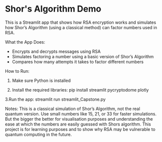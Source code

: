 ﻿# Shor's Algorithm Demo
This is a Streamlit app that shows how RSA encryption works and simulates how Shor’s Algorithm (using a classical method) can factor numbers used in RSA.

What the App Does:
- Encrypts and decrypts messages using RSA
- Simulates factoring a number using a basic version of Shor’s Algorithm
- Compares how many attempts it takes to factor different numbers

How to Run:
1. Make sure Python is installed
   
2. Install the required libraries:
pip install streamlit pycryptodome plotly

3.Run the app:
streamlit run streamlit_Capstone.py

Notes:
This is a classical simulation of Shor’s Algorithm, not the real quantum version.
Use small numbers like 15, 21, or 33 for faster simulations. But the bigger the better for visualisation purposes and understanding the ease at which the numbers are easily guessed with Shors algorithm.
This project is for learning purposes and to show why RSA may be vulnerable to quantum computing in the future.

